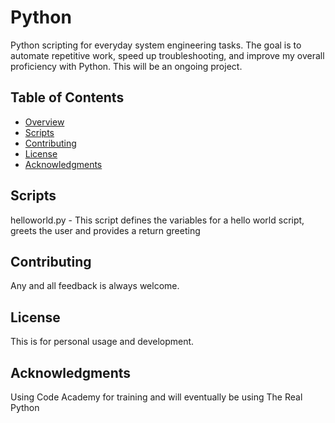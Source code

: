 # Python
Python scripting for everyday system engineering tasks. The goal is to automate repetitive work, speed up troubleshooting, and improve my overall proficiency with Python. This will be an ongoing project.

## Table of Contents
- [Overview](#overview)
- [Scripts](#scripts)
- [Contributing](#contributing)
- [License](#license)
- [Acknowledgments](#acknowledgments)

## Scripts
helloworld.py - This script defines the variables for a hello world script, greets the user and provides a return greeting

## Contributing
Any and all feedback is always welcome.

## License
This is for personal usage and development.

## Acknowledgments
Using Code Academy for training and will eventually be using The Real Python
